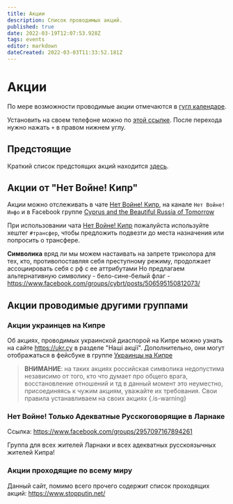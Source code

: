 ```yaml
---
title: Акции
description: Список проводимых акций.
published: true
date: 2022-03-19T12:07:53.928Z
tags: events
editor: markdown
dateCreated: 2022-03-03T11:33:52.181Z
---
```


# Акции

По мере возможности проводимые акции отмечаются в [гугл календаре](/events/calendar).

Установить на своем телефоне можно по [этой ссылке](https://calendar.google.com/calendar/embed?src=02ht52d58c5l660680gt0at5p0%40group.calendar.google.com&ctz=Asia%2FNicosia). После перехода нужно нажать `+` в правом нижнем углу.

## Предстоящие
Краткий список предстоящих акций находится [здесь](/events/short).

## Акции от "Нет Войне! Кипр"

Акции можно отслеживать в чате [Нет Войне! Кипр](https://t.me/cy_walks/7582), на канале `Нет Войне! Инфо` и в Facebook группе [Cyprus and the Beautiful Russia of Tomorrow](https://www.facebook.com/groups/cybrt)

При использовании чата [Нет Войне! Кипр](https://t.me/cy_walks/7582) пожалуйста используйте хештег `#трансфер`, чтобы предложить подвезти до места назначения или попросить о трансфере.

**Символика**
вряд ли мы можем настаивать на запрете триколора для тех, кто, противопоставляя себя преступному режиму, продолжает ассоциировать себя с рф с ее аттрибутами
Но предлагаем альтернативную символику - бело-сине-белый флаг - https://www.facebook.com/groups/cybrt/posts/506595150812073/

## Акции проводимые другими группами

### Акции украинцев на Кипре
Об акциях, проводимых украинской диаспорой на Кипре можно узнать на сайте https://ukr.cy в разделе "Наші акції". Дополнительно, они могут отображаться в фейсбуке в группе [Украинцы на Кипре](https://www.facebook.com/groups/uacyprus/events)

> **ВНИМАНИЕ**: на таких акциях российская символика недопустима
> независимо от того, кто что думает про общего врага, восстановление отношений и тд
> в данный момент это неуместно, присоединяясь к чужим акциям, уважайте их требования.
> Свои правила устанавливаем на своих акциях
{.is-warning}


### Нет Войне! Только Адекватные Русскоговорящие в Ларнаке

Ссылка: https://www.facebook.com/groups/2957097167894261

Группа для всех жителей Ларнаки и всех адекватных русскоязычных жителей Кипра!

### Акции проходящие по всему миру
Данный сайт, помимо всего прочего содержит список проходящих акций: https://www.stopputin.net/
